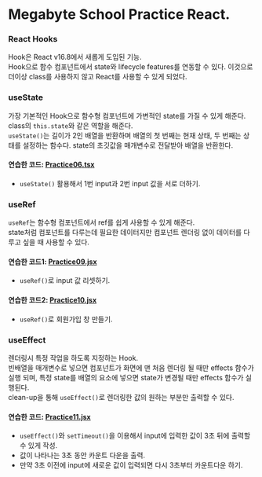# Megabyte School Practice React.
### React Hooks
Hook은 React v16.8에서 새롭게 도입된 기능. <br />
Hook으로 함수 컴포넌트에서 state와 lifecycle features를 연동할 수 있다. 이것으로 더이상 class를 사용하지 않고 React를 사용할 수 있게 되었다.
### useState
가장 기본적인 Hook으로 함수형 컴포넌트에 가변적인 state를 가질 수 있게 해준다. class의 `this.state`와 같은 역할을 해준다.<br />
`useState()`는 길이가 2인 배열을 반환하며 배열의 첫 번째는 현재 상태, 두 번째는 상태를 설정하는 함수다. state의 초깃값을 매개변수로 전달받아 배열을 반환한다.

#### 연습한 코드: [Practice06.tsx](./src/practice/220518/Practice06.tsx)
  - `useState()` 활용해서 1번 input과 2번 input 값을 서로 더하기.

### useRef
`useRef`는 함수형 컴포넌트에서 ref를 쉽게 사용할 수 있게 해준다.<br />
state처럼 컴포넌트를 다루는데 필요한 데이터지만 컴포넌트 렌더링 없이 데이터를 다루고 싶을 때 사용할 수 있다.

#### 연습한 코드1: [Practice09.jsx](./src/practice/220520/Practice09.jsx)
  - `useRef()`로 input 값 리셋하기.
#### 연습한 코드2: [Practice10.jsx](./src/practice/220520/Practice10.jsx)
  - `useRef()`로 회원가입 창 만들기.

### useEffect
렌더링시 특정 작업을 하도록 지정하는 Hook.<br />
빈배열을 매개변수로 넣으면 컴포넌트가 화면에 맨 처음 렌더링 될 때만 effects 함수가 실행 되며, 특정 state를 배열의 요소에 넣으면 state가 변경될 때만 effects 함수가 실행된다.<br />
clean-up을 통해 `useEffect()`로 렌더링한 값의 원하는 부분만 출력할 수 있다.

#### 연습한 코드: [Practice11.jsx](./src/practice/220523/Practice11.jsx)
  - `useEffect()`와 `setTimeout()`을 이용해서 input에 입력한 값이 3초 뒤에 출력할 수 있게 작성.
  - 값이 나타나는 3초 동안 카운트 다운을 출력.
  - 만약 3초 이전에 input에 새로운 값이 입력되면 다시 3초부터 카운트다운 하기.


